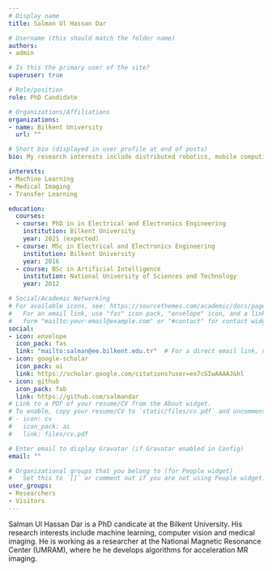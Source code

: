 ```yaml
---
# Display name
title: Salman Ul Hassan Dar

# Username (this should match the folder name)
authors:
- admin

# Is this the primary user of the site?
superuser: true

# Role/position
role: PhD Candidate

# Organizations/Affiliations
organizations:
- name: Bilkent University
  url: ""

# Short bio (displayed in user profile at end of posts)
bio: My research interests include distributed robotics, mobile computing and programmable matter.

interests:
- Machine Learning
- Medical Imaging
- Transfer Learning

education:
  courses:
  - course: PhD in in Electrical and Electronics Engineering
    institution: Bilkent University
    year: 2021 (expected)
  - course: MSc in Electrical and Electronics Engineering
    institution: Bilkent University
    year: 2016
  - course: BSc in Artificial Intelligence
    institution: National University of Sciences and Technology
    year: 2012

# Social/Academic Networking
# For available icons, see: https://sourcethemes.com/academic/docs/page-builder/#icons
#   For an email link, use "fas" icon pack, "envelope" icon, and a link in the
#   form "mailto:your-email@example.com" or "#contact" for contact widget.
social:
- icon: envelope
  icon_pack: fas
  link: "mailto:salman@ee.bilkent.edu.tr"  # For a direct email link, use "mailto:test@example.org".
- icon: google-scholar
  icon_pack: ai
  link: https://scholar.google.com/citations?user=ex7cGIwAAAAJ&hl
- icon: github
  icon_pack: fab
  link: https://github.com/salmandar
# Link to a PDF of your resume/CV from the About widget.
# To enable, copy your resume/CV to `static/files/cv.pdf` and uncomment the lines below.
# - icon: cv
#   icon_pack: ai
#   link: files/cv.pdf

# Enter email to display Gravatar (if Gravatar enabled in Config)
email: ""

# Organizational groups that you belong to (for People widget)
#   Set this to `[]` or comment out if you are not using People widget.
user_groups:
- Researchers
- Visitors
---
```


Salman Ul Hassan Dar is a PhD candicate at the Bilkent University. His research interests include machine learning, computer vision and medical imaging. He is working as a researcher at the National Magnetic Resonance Center (UMRAM), where he he develops algorithms for acceleration MR imaging.


